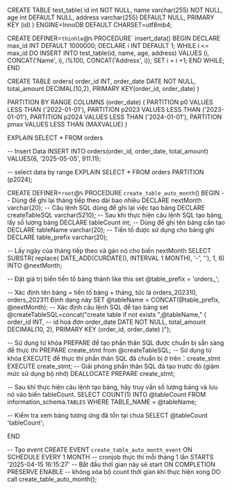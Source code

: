 CREATE TABLE test_table(
    id int NOT NULL,
    name varchar(255) NOT NULL,
    age int DEFAULT NULL,
    address varchar(255) DEFAULT NULL,
    PRIMARY KEY (id)
) ENGINE=InnoDB DEFAULT CHARSET=utf8mb4;

CREATE DEFINER=`thinhle`@`%` PROCEDURE` insert_data()
BEGIN
DECLARE max_id INT DEFAULT 1000000;
DECLARE i INT DEFAULT 1;
WHILE i <= max_id DO
 INSERT INTO test_table(id, name, age, address) VALUES (i, CONCAT('Name', i), i%100, CONCAT('Address', i));
 SET i = i +1;
 END WHILE;
END


<!-- PARTITION DATABASE -->
CREATE TABLE orders(
	order_id INT,
    order_date DATE NOT NULL,
    total_amount DECIMAL(10,2), 
    PRIMARY KEY(order_id, order_date)
)

PARTITION BY RANGE COLUMNS (order_date) (
	PARTITION p0 VALUES LESS THAN ('2022-01-01'),
    PARTITION p2023 VALUES LESS THAN ('2023-01-01'),
    PARTITION p2024 VALUES LESS THAN ('2024-01-01'),
    PARTITION pmax VALUES LESS THAN (MAXVALUE)
)

EXPLAIN SELECT * FROM orders

-- Insert Data
INSERT INTO orders(order_id, order_date, total_amount) VALUES(6, '2025-05-05', 911.11);

-- select data by range
EXPLAIN SELECT * FROM orders PARTITION (p2024);


<!-- PARTITION DATABASE AUTO CREATE NEW TABLE WITH MONTH -->
CREATE DEFINER=`root`@`%` PROCEDURE `create_table_auto_month`()
BEGIN
    -- Dùng để ghi lại tháng tiếp theo dài bao nhiêu
    DECLARE nextMonth varchar(20);
    -- Câu lệnh SQL dùng để ghi lại việc tạo bảng
    DECLARE createTableSQL varchar(5210);
    -- Sau khi thực hiện câu lệnh SQL tạo bảng, lấy số lượng bảng
    DECLARE tableCount int;
    -- Dùng để ghi tên bảng cần tạo
    DECLARE tableName varchar(20);
    -- Tiền tố được sử dụng cho bảng ghi
    DECLARE table_prefix varchar(20);

  -- Lấy ngày của tháng tiếp theo và gán nó cho biến nextMonth
  SELECT SUBSTR(
    replace(
        DATE_ADD(CURDATE(), INTERVAL 1 MONTH),
    '-', ''),
  1, 6) INTO @nextMonth;

  -- Đặt giá trị biến tiền tố bảng thành like this
  set @table_prefix = 'orders_';

  -- Xác định tên bảng = tiền tố bảng + tháng, tức là orders_202310, orders_202311 Định dạng này
  SET @tableName = CONCAT(@table_prefix, @nextMonth);
  -- Xác định câu lệnh SQL để tạo bảng
  set @createTableSQL=concat("create table if not exists ",@tableName,"
	(
		order_id INT, -- id hoá đơn
		order_date DATE NOT NULL,
		total_amount DECIMAL(10, 2),
		PRIMARY KEY (order_id, order_date)
	)");
 
  -- Sử dụng từ khóa PREPARE để tạo phần thân SQL được chuẩn bị sẵn sàng để thực thi
  PREPARE create_stmt from @createTableSQL;
  -- Sử dụng từ khóa EXECUTE để thực thi phần thân SQL đã chuẩn bị ở trên：create_stmt
  EXECUTE create_stmt;
  -- Giải phóng phần thân SQL đã tạo trước đó (giảm mức sử dụng bộ nhớ)
  DEALLOCATE PREPARE create_stmt;

  -- Sau khi thực hiện câu lệnh tạo bảng, hãy truy vấn số lượng bảng và lưu nó vào biến tableCount.
  SELECT
    COUNT(1) INTO @tableCount
  FROM
    information_schema.`TABLES`
  WHERE TABLE_NAME = @tableName;
 
  -- Kiểm tra xem bảng tương ứng đã tồn tại chưa
  SELECT @tableCount 'tableCount';

END


-- Tạo event 
CREATE EVENT 
	`create_table_auto_month_event`
ON SCHEDULE EVERY 
	1 MONTH -- cronjob thực thi mỗi tháng 1 lần
STARTS
	'2025-04-15 16:15:27' -- Bắt đầu thời gian này sẽ start
ON COMPLETION 
	PRESERVE ENABLE -- không xóa bộ count thời gian	khi thực hiện xong
DO
	call create_table_auto_month();